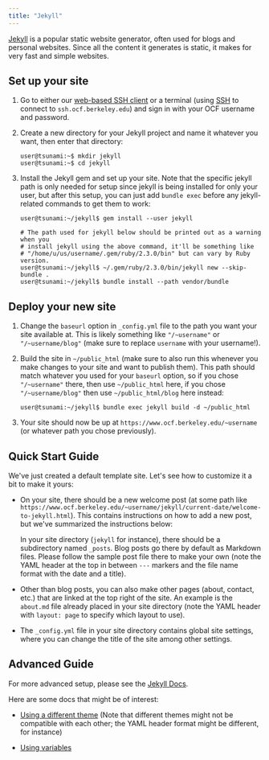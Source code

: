 ```yaml
---
title: "Jekyll"
---
```


[Jekyll](https://jekyllrb.com) is a popular static website generator, often
used for blogs and personal websites. Since all the content it generates is
static, it makes for very fast and simple websites.

## Set up your site

1. Go to either our [web-based SSH client](https://ssh.ocf.berkeley.edu/) or a
   terminal (using [SSH](/docs/services/shell) to connect to
   `ssh.ocf.berkeley.edu`) and sign in with your OCF username and password.

2. Create a new directory for your Jekyll project and name it whatever you
   want, then enter that directory:

   ```shell
   user@tsunami:~$ mkdir jekyll
   user@tsunami:~$ cd jekyll
   ```

3. Install the Jekyll gem and set up your site. Note that the specific jekyll
   path is only needed for setup since jekyll is being installed for only your
   user, but after this setup, you can just add `bundle exec` before any
   jekyll-related commands to get them to work:

   ```shell
   user@tsunami:~/jekyll$ gem install --user jekyll

   # The path used for jekyll below should be printed out as a warning when you
   # install jekyll using the above command, it'll be something like
   # "/home/u/us/username/.gem/ruby/2.3.0/bin" but can vary by Ruby version.
   user@tsunami:~/jekyll$ ~/.gem/ruby/2.3.0/bin/jekyll new --skip-bundle .
   user@tsunami:~/jekyll$ bundle install --path vendor/bundle
   ```

## Deploy your new site

1. Change the `baseurl` option in `_config.yml` file to the path you want your
   site available at. This is likely something like `"/~username"` or
   `"/~username/blog"` (make sure to replace `username` with your username!).

2. Build the site in `~/public_html` (make sure to also run this whenever you
   make changes to your site and want to publish them). This path should match
   whatever you used for your `baseurl` option, so if you chose `"/~username"`
   there, then use `~/public_html` here, if you chose `"/~username/blog"` then
   use `~/public_html/blog` here instead:

   ```shell
   user@tsunami:~/jekyll$ bundle exec jekyll build -d ~/public_html
   ```

3. Your site should now be up at `https://www.ocf.berkeley.edu/~username` (or
   whatever path you chose previously).

## Quick Start Guide

We've just created a default template site. Let's see how to customize it a
bit to make it yours:

- On your site, there should be a new welcome post (at some path like
  `https://www.ocf.berkeley.edu/~username/jekyll/current-date/welcome-to-jekyll.html`).
  This contains instructions on how to add a new post, but we've summarized the
  instructions below:

  In your site directory (`jekyll` for instance), there should be a
  subdirectory named `_posts`. Blog posts go there by default as Markdown
  files. Please follow the sample post file there to make your own (note the
  YAML header at the top in between `---` markers and the file name format with
  the date and a title).

- Other than blog posts, you can also make other pages (about, contact, etc.)
  that are linked at the top right of the site. An example is the `about.md`
  file already placed in your site directory (note the YAML header with
  `layout: page` to specify which layout to use).

- The `_config.yml` file in your site directory contains global site settings,
  where you can change the title of the site among other settings.

## Advanced Guide

For more advanced setup, please see the [Jekyll
Docs](https://jekyllrb.com/docs/home/).

Here are some docs that might be of interest:

- [Using a different
  theme](https://jekyllrb.com/docs/themes/#installing-a-theme) (Note that
  different themes might not be compatible with each other; the YAML header
  format might be different, for instance)

- [Using variables](https://jekyllrb.com/docs/variables/)
